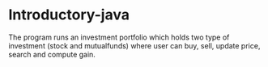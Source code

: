 # Introductory-java
The program runs  an investment portfolio which holds two type of investment (stock and mutualfunds) where user can 
buy, sell, update price, search and compute gain.
